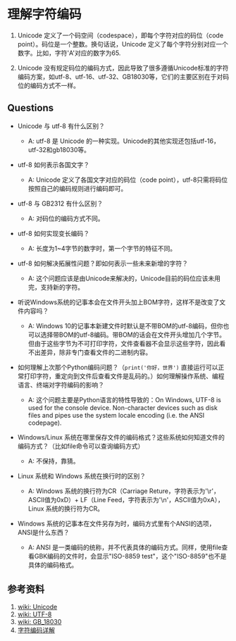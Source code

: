 # 理解字符编码

1. Unicode 定义了一个码空间（codespace），即每个字符对应的码位（code point）。码位是一个整数。换句话说，Unicode 定义了每个字符分别对应一个数字。比如，字符'A'对应的数字为65.

2. Unicode 没有规定码位的编码方式，因此导致了很多遵循Unicode标准的字符编码方案，如utf-8、utf-16、utf-32、GB18030等，它们的主要区别在于对码位的编码方式不一样。

## Questions

- Unicode 与 utf-8 有什么区别？
  - A: utf-8 是 Unicode 的一种实现。Unicode的其他实现还包括utf-16，utf-32和gb18030等。

- utf-8 如何表示各国文字？
  - A: Unicode 定义了各国文字对应的码位（code point），utf-8只需将码位按照自己的编码规则进行编码即可。

- utf-8 与 GB2312 有什么区别？
  - A: 对码位的编码方式不同。

- utf-8 如何实现变长编码？
  - A: 长度为1~4字节的数字时，第一个字节的特征不同。

- utf-8 如何解决拓展性问题？即如何表示一些未来新增的字符？
  - A: 这个问题应该是由Unicode来解决的，Unicode目前的码位应该未用完，支持新的字符。

- 听说Windows系统的记事本会在文件开头加上BOM字符，这样不是改变了文件内容吗？
  - A: Windows 10的记事本新建文件时默认是不带BOM的utf-8编码，但你也可以选择带BOM的utf-8编码。带BOM的话会在文件开头增加几个字节。但由于这些字节为不可打印字符，文件查看器不会显示这些字符，因此看不出差异，除非专门查看文件的二进制内容。

- 如何理解上次那个Python编码问题？（`print('你好，世界')` 直接运行可以正常打印字符，重定向到文件后查看文件是乱码的。）如何理解操作系统、编程语言、终端对字符编码的影响？
  - A: 这个问题主要是Python语言的特性导致的：On Windows, UTF-8 is used for the console device. Non-character devices such as disk files and pipes use the system locale encoding (i.e. the ANSI codepage).

- Windows/Linux 系统在哪里保存文件的编码格式？这些系统如何知道文件的编码方式？（比如file命令可以查询编码方式）
  - A: 不保持，靠猜。

- Linux 系统和 Windows 系统在换行时的区别？
  - A: Windows 系统的换行符为CR（Carriage Reture，字符表示为'\r'，ASCII值为0xD）+ LF（Line Feed，字符表示为'\n'，ASCII值为0xA），Linux 系统的换行符为CR。

- Windows 系统的记事本在文件另存为时，编码方式里有个ANSI的选项，ANSI是什么东西？
  - A: ANSI 是一类编码的统称，并不代表具体的编码方式。同样，使用file查看GBK编码的文件时，会显示"ISO-8859 test"，这个"ISO-8859"也不是具体的编码格式。

## 参考资料

1. [wiki: Unicode](https://en.wikipedia.org/wiki/Unicode)
2. [wiki: UTF-8](https://en.wikipedia.org/wiki/UTF-8)
3. [wiki: GB_18030](https://en.wikipedia.org/wiki/GB_18030)
4. [字符编码详解](https://blog.51cto.com/polaris/377468)
